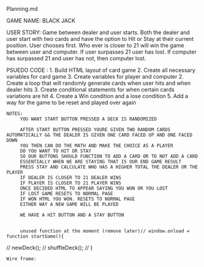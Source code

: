 Planning.md

GAME NAME: BLACK JACK  

USER STORY: Game between dealer and user starts. Both the dealer and user start with two cards and have the option to Hit or Stay at their current position. User chooses first. Who ever is closer to 21 will win the game between user and computer. If user surpasses 21 user has lost. If computer has surpassed 21 and user has not, then computer lost. 

PSUEDO CODE : 
	1. Build HTML layout of card game 
 	2. Create all necessary variables for card game
    3. Create variables for player and computer 
	2. Create a loop that will randomly generate cards when user hits and when dealer hits 
	3. Create conditional statements for when certain cards variations are hit 
	4. Create a Win condition and a lose condition 
	5. Add a way for the game to be reset and played over again 



	NOTES: 
		 YOU WANT START BUTTON PRESSED A DECK IS RANDOMIZED 
		 
		 AFTER START BUTTON PRESSED YOURE GIVEN TWO RANDOM CARDS AUTOMATICALLY && THE DEALER IS GIVEN ONE CARD FACED UP AND ONE FACED DOWN 
		 YOU THEN CAN DO THE MATH AND MAKE THE CHOICE AS A PLAYER 
		 DO YOU WANT TO HIT OR STAY 
		 SO OUR BUTTONS SHOULD FUNCTION TO ADD A CARD OR TO NOT ADD A CARD 
		 ESSENTIALLY WHEN WE ARE STAYING THAT IS OUR END GAME RESULT
		 PRESS STAY AND CALCULATE WHO HAS A HIGHER TOTAL THE DEALER OR THE PLAYER 
		 IF DEALER IS CLOSER TO 21 DEALER WINS 
		 IF PLAYER IS CLOSER TO 21 PLAYER WINS 
		 ONCE DECIDED HTML TO APPEAR SAYING YOU WON OR YOU LOST 
		 IF LOST GAME RESETS TO NORMAL PAGE 
		 IF WON HTML YOU WON. RESETS TO NORMAL PAGE 
		 EITHER WAY A NEW GAME WILL BE PLAYED 

		 WE HAVE A HIT BUTTON AND A STAY BUTTON 


		 unused function at the moment (remove later)// window.onload = function startGame(){
//     newDeck(); 
//     shuffleDeck();
// }

		 

    Wire frame: